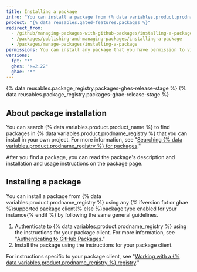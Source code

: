 ```yaml
---
title: Installing a package
intro: "You can install a package from {% data variables.product.prodname_registry %} and use the package as a dependency in your own project."
product: "{% data reusables.gated-features.packages %}"
redirect_from:
  - /github/managing-packages-with-github-packages/installing-a-package
  - /packages/publishing-and-managing-packages/installing-a-package
  - /packages/manage-packages/installing-a-package
permissions: You can install any package that you have permission to view.
versions:
  fpt: "*"
  ghes: ">=2.22"
  ghae: "*"
---
```


{% data reusables.package_registry.packages-ghes-release-stage %}
{% data reusables.package_registry.packages-ghae-release-stage %}

## About package installation

You can search {% data variables.product.product_name %} to find packages in {% data variables.product.prodname_registry %} that you can install in your own project. For more information, see "[Searching {% data variables.product.prodname_registry %} for packages](/github/searching-for-information-on-github/searching-for-packages)."

After you find a package, you can read the package's description and installation and usage instructions on the package page.

## Installing a package

You can install a package from {% data variables.product.prodname_registry %} using any {% ifversion fpt or ghae %}supported package client{% else %}package type enabled for your instance{% endif %} by following the same general guidelines.

1. Authenticate to {% data variables.product.prodname_registry %} using the instructions for your package client. For more information, see "[Authenticating to GitHub Packages](/packages/learn-github-packages/introduction-to-github-packages#authenticating-to-github-packages)."
2. Install the package using the instructions for your package client.

For instructions specific to your package client, see "[Working with a {% data variables.product.prodname_registry %} registry](/packages/working-with-a-github-packages-registry)."
